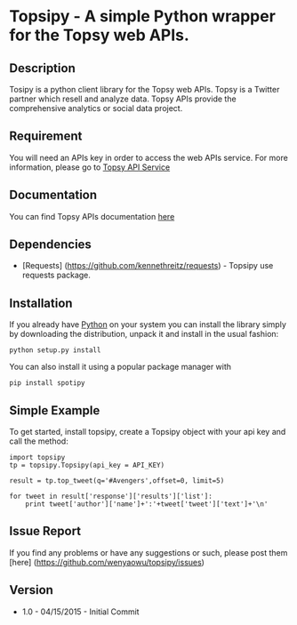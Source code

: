 # Topsipy - A simple Python wrapper for the Topsy web APIs.

## Description
Tosipy is a python client library for the Topsy web APIs.
Topsy is a Twitter partner which resell and analyze data. 
Topsy APIs provide the comprehensive analytics or social data project.

## Requirement
You will need an APIs key in order to access the web APIs service.
For more information, please go to [Topsy API Service](http://api.topsy.com/)

## Documentation
You can find Topsy APIs documentation [here](http://api.topsy.com/doc/)

## Dependencies
- [Requests] (https://github.com/kennethreitz/requests) - Topsipy use requests package.

## Installation
If you already have [Python](http://www.python.org/) on your system you can install the library simply by downloading the distribution, unpack it and install in the usual fashion:

    python setup.py install

You can also install it using a popular package manager with 

  `pip install spotipy`

## Simple Example
To get started, install topsipy, create a Topsipy object with your api key and call the method:

    import topsipy
    tp = topsipy.Topsipy(api_key = API_KEY)
  
    result = tp.top_tweet(q='#Avengers',offset=0, limit=5)
  
    for tweet in result['response']['results']['list']:
        print tweet['author']['name']+':'+tweet['tweet']['text']+'\n'
        
## Issue Report
If you find any problems or have any suggestions or such, please post them [here] (https://github.com/wenyaowu/topsipy/issues) 

## Version

- 1.0 - 04/15/2015 - Initial Commit
